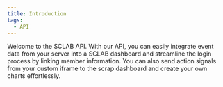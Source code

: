 ```yaml
---
title: Introduction
tags:
  - API
---
```


Welcome to the SCLAB API. 
With our API, you can easily integrate event data from your server into a SCLAB dashboard and streamline the login process by linking member information. 
You can also send action signals from your custom iframe to the scrap dashboard and create your own charts effortlessly.
